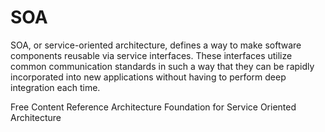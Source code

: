 # SOA

SOA, or service-oriented architecture, defines a way to make software components reusable via service interfaces. These interfaces utilize common communication standards in such a way that they can be rapidly incorporated into new applications without having to perform deep integration each time.

<ResourceGroupTitle>Free Content</ResourceGroupTitle>
<BadgeLink colorScheme='blue' badgeText='Official Docs' href='http://docs.oasis-open.org/soa-rm/soa-ra/v1.0/soa-ra.html'>Reference Architecture Foundation for Service Oriented Architecture</BadgeLink>
